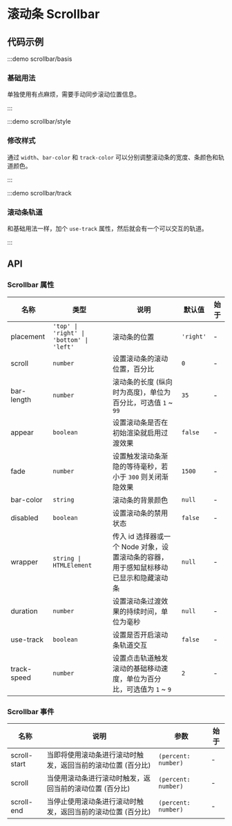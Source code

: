 # 滚动条 Scrollbar

## 代码示例

:::demo scrollbar/basis

### 基础用法

单独使用有点麻烦，需要手动同步滚动位置信息。

:::

:::demo scrollbar/style

### 修改样式

通过 `width`、`bar-color` 和 `track-color` 可以分别调整滚动条的宽度、条颜色和轨道颜色。

:::

:::demo scrollbar/track

### 滚动条轨道

和基础用法一样，加个 `use-track` 属性，然后就会有一个可以交互的轨道。

:::

## API

### Scrollbar 属性

| 名称        | 类型                                     | 说明                                                                                 | 默认值    | 始于 |
| ----------- | ---------------------------------------- | ------------------------------------------------------------------------------------ | --------- | ---- |
| placement   | `'top' \| 'right' \| 'bottom' \| 'left'` | 滚动条的位置                                                                         | `'right'` | -    |
| scroll      | `number`                                 | 设置滚动条的滚动位置，百分比                                                         | `0`       | -    |
| bar-length  | `number`                                 | 滚动条的长度 (纵向时为高度)，单位为百分比，可选值 `1` ~ `99`                         | `35`      | -    |
| appear      | `boolean`                                | 设置滚动条是否在初始渲染就启用过渡效果                                               | `false`   | -    |
| fade        | `number`                                 | 设置触发滚动条渐隐的等待毫秒，若小于 `300` 则关闭渐隐效果                            | `1500`    | -    |
| bar-color   | `string`                                 | 滚动条的背景颜色                                                                     | `null`    | -    |
| disabled    | `boolean`                                | 设置滚动条的禁用状态                                                                 | `false`   | -    |
| wrapper     | `string \| HTMLElement`                  | 传入 id 选择器或一个 Node 对象，设置滚动条的容器，用于感知鼠标移动已显示和隐藏滚动条 | `null`    | -    |
| duration    | `number`                                 | 设置滚动条过渡效果的持续时间，单位为毫秒                                             | `null`    | -    |
| use-track   | `boolean`                                | 设置是否开启滚动条轨道交互                                                           | `false`   | -    |
| track-speed | `number`                                 | 设置点击轨道触发滚动的基础移动速度，单位为百分比，可选值为 `1` ~ `9`                 | `2`       | -    |

### Scrollbar 事件

| 名称         | 说明                                                        | 参数                | 始于 |
| ------------ | ----------------------------------------------------------- | ------------------- | ---- |
| scroll-start | 当即将使用滚动条进行滚动时触发，返回当前的滚动位置 (百分比) | `(percent: number)` | -    |
| scroll       | 当使用滚动条进行滚动时触发，返回当前的滚动位置 (百分比)     | `(percent: number)` | -    |
| scroll-end   | 当停止使用滚动条进行滚动时触发，返回当前的滚动位置 (百分比) | `(percent: number)` | -    |
